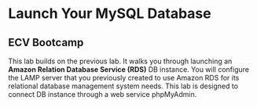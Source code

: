 # Launch Your MySQL Database
## ECV Bootcamp

This lab builds on the previous lab. It walks you through launching an **Amazon Relation Database Service (RDS)** DB instance. You will configure the LAMP server that you previously created to use Amazon RDS for its relational database management system needs. This lab is designed to connect DB instance through a web service phpMyAdmin.
